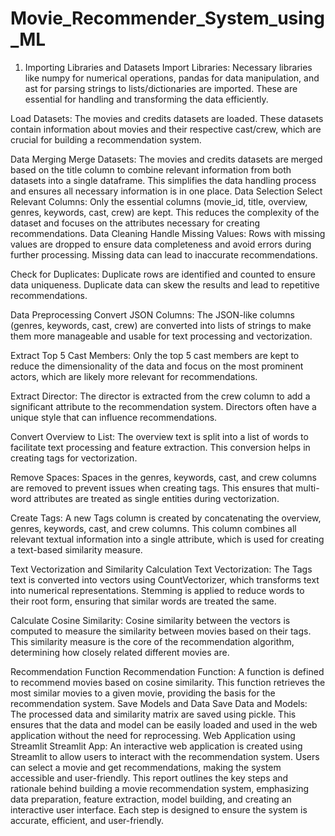 # Movie_Recommender_System_using_ML

1. Importing Libraries and Datasets
Import Libraries: Necessary libraries like numpy for numerical operations, pandas for data manipulation, and ast for parsing strings to lists/dictionaries are imported. These are essential for handling and transforming the data efficiently.

Load Datasets: The movies and credits datasets are loaded. These datasets contain information about movies and their respective cast/crew, which are crucial for building a recommendation system.

Data Merging
Merge Datasets: The movies and credits datasets are merged based on the title column to combine relevant information from both datasets into a single dataframe. This simplifies the data handling process and ensures all necessary information is in one place.
Data Selection
Select Relevant Columns: Only the essential columns (movie_id, title, overview, genres, keywords, cast, crew) are kept. This reduces the complexity of the dataset and focuses on the attributes necessary for creating recommendations.
Data Cleaning
Handle Missing Values: Rows with missing values are dropped to ensure data completeness and avoid errors during further processing. Missing data can lead to inaccurate recommendations.

Check for Duplicates: Duplicate rows are identified and counted to ensure data uniqueness. Duplicate data can skew the results and lead to repetitive recommendations.

Data Preprocessing
Convert JSON Columns: The JSON-like columns (genres, keywords, cast, crew) are converted into lists of strings to make them more manageable and usable for text processing and vectorization.

Extract Top 5 Cast Members: Only the top 5 cast members are kept to reduce the dimensionality of the data and focus on the most prominent actors, which are likely more relevant for recommendations.

Extract Director: The director is extracted from the crew column to add a significant attribute to the recommendation system. Directors often have a unique style that can influence recommendations.

Convert Overview to List: The overview text is split into a list of words to facilitate text processing and feature extraction. This conversion helps in creating tags for vectorization.

Remove Spaces: Spaces in the genres, keywords, cast, and crew columns are removed to prevent issues when creating tags. This ensures that multi-word attributes are treated as single entities during vectorization.

Create Tags: A new Tags column is created by concatenating the overview, genres, keywords, cast, and crew columns. This column combines all relevant textual information into a single attribute, which is used for creating a text-based similarity measure.

Text Vectorization and Similarity Calculation
Text Vectorization: The Tags text is converted into vectors using CountVectorizer, which transforms text into numerical representations. Stemming is applied to reduce words to their root form, ensuring that similar words are treated the same.

Calculate Cosine Similarity: Cosine similarity between the vectors is computed to measure the similarity between movies based on their tags. This similarity measure is the core of the recommendation algorithm, determining how closely related different movies are.

Recommendation Function
Recommendation Function: A function is defined to recommend movies based on cosine similarity. This function retrieves the most similar movies to a given movie, providing the basis for the recommendation system.
Save Models and Data
Save Data and Models: The processed data and similarity matrix are saved using pickle. This ensures that the data and model can be easily loaded and used in the web application without the need for reprocessing.
Web Application using Streamlit
Streamlit App: An interactive web application is created using Streamlit to allow users to interact with the recommendation system. Users can select a movie and get recommendations, making the system accessible and user-friendly.
This report outlines the key steps and rationale behind building a movie recommendation system, emphasizing data preparation, feature extraction, model building, and creating an interactive user interface. Each step is designed to ensure the system is accurate, efficient, and user-friendly.
